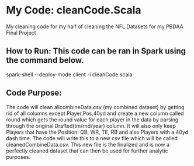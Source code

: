 # My Code: cleanCode.Scala
My cleaning code for my half of cleaning the NFL Datasets for my PBDAA Final Project

## How to Run: This code can be ran in Spark using the command below.
spark-shell --deploy-mode client -i  cleanCode.scala

## Code Purpose:
The code will clean allcombineData.csv (my combined dataset) by getting rid of all columns except Player,Pos,40yd and create a new column called round which gets the round value for each player in the data 
by parsing through the original Drafted(tm/rnd/year) column. It will also only keep Players that have the 
Position: QB, WR, TE, RB and also Players with a 40yd dash time. The code will write this to a new csv file 
which will be called cleanedCombineData.csv.  This new file is the finalized and is now a perfectly cleaned dataset 
that can then be used for further analytic purposes. 
